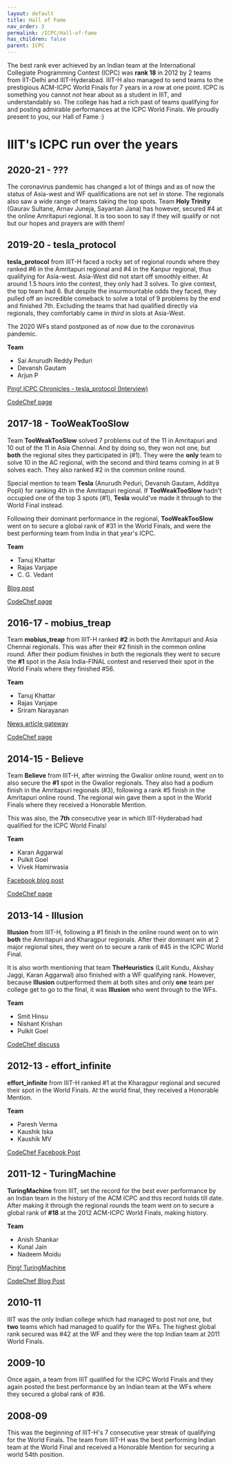 ```yaml
---
layout: default
title: Hall of Fame
nav_order: 3
permalink: /ICPC/Hall-of-fame
has_children: false
parent: ICPC
---
```


The best rank ever achieved by an Indian team at the International Collegiate Programming Contest (ICPC) was **rank 18** in 2012 by 2 teams from IIT-Delhi and IIIT-Hyderabad. IIIT-H also managed to send teams to the prestigious ACM-ICPC World Finals for 7 years in a row at one point. ICPC is something you cannot *not* hear about as a student in IIIT, and understandably so. The college has had a rich past of teams qualifying for and posting admirable performances at the ICPC World Finals. We proudly present to you, our Hall of Fame :)

# IIIT's ICPC run over the years

## 2020-21 - ???

The coronavirus pandemic has changed a lot of things and as of now the status of Asia-west and WF qualifications are not set in stone. The regionals also saw a wide range of teams taking the top spots. Team **Holy Trinity** (Gaurav Sultane, Arnav Juneja, Sayantan Jana) has however, secured #4 at the online Amritapuri regional. It is too soon to say if they will qualify or not but our hopes and prayers are with them!

## 2019-20 - tesla_protocol

**tesla_protocol** from IIIT-H faced a rocky set of regional rounds where they ranked #6 in the Amritapuri regional and #4 in the Kanpur regional, thus qualifying for Asia-west. Asia-West did not start off smoothly either. At around 1.5 hours into the contest, they only had 3 solves. To give context, the top team had 6. But despite the insurmountable odds they faced, they pulled off an incredible comeback to solve a total of 9 problems by the end and finished 7th. Excluding the teams that had qualified directly via regionals, they comfortably came in *third* in slots at Asia-West.

The 2020 WFs stand postponed as of now due to the coronavirus pandemic. 

**Team**
- Sai Anurudh Reddy Peduri
- Devansh Gautam
- Arjun P

[Ping! ICPC Chronicles - tesla_protocol (Interview)](https://pingiiit.org/2020/08/icpc-tesla-protocol/)

[CodeChef page](https://www.codechef.com/icpc/2020)

## 2017-18 - TooWeakTooSlow

Team **TooWeakTooSlow** solved 7 problems out of the 11 in Amritapuri and 10 out of the 11 in Asia Chennai. And by doing so, they won not one, but **both** the regional sites they participated in (#1). They were the **only** team to solve 10 in the AC regional, with the second and third teams coming in at 9 solves each. They also ranked #2 in the common online round. 

Special mention to team **Tesla** (Anurudh Peduri, Devansh Gautam, Additya Popli) for ranking 4th in the Amritapuri regional. If **TooWeakTooSlow** hadn't occupied one of the top 3 spots (#1), **Tesla** would've made it through to the World Final instead.

Following their dominant performance in the regional, **TooWeakTooSlow** went on to secure a global rank of #31 in the World Finals, and were the best performing team from India in that year's ICPC.

**Team**
- Tanuj Khattar
- Rajas Vanjape
- C. G. Vedant

[Blog post](https://blogs.iiit.ac.in/iiit-hyderabad-team-in-acm-icpc-finals/)

[CodeChef page](https://www.codechef.com/icpc/2018)

## 2016-17 - mobius_treap

Team **mobius_treap** from IIIT-H ranked **#2** in both the Amritapuri and Asia Chennai regionals. This was after their #2 finish in the common online round. After their podium finishes in both the regionals they went to secure the **#1** spot in the Asia India-FINAL contest and reserved their spot in the World Finals where they finished #56. 

**Team**
- Tanuj Khattar
- Rajas Vanjape
- Sriram Narayanan

[News article gateway](https://www.iiit.ac.in/news/iiit-hyderabad-makes-icpc-world-finals/)

[CodeChef page](https://www.codechef.com/icpc/2017)

## 2014-15 - Believe

Team **Believe** from IIIT-H, after winning the Gwalior online round, went on to also secure the **#1** spot in the Gwalior regionals. They also had a podium finish in the Amritapuri regionals (#3), following a rank #5 finish in the Amritapuri online round. The regional win gave them a spot in the World Finals where they received a Honorable Mention. 

This was also, the **7th** consecutive year in which IIIT-Hyderabad had qualified for the ICPC World Finals!

**Team**
- Karan Aggarwal
- Pulkit Goel
- Vivek Hamirwasia

[Facebook blog post](https://www.facebook.com/IIITH/posts/iiit-hyderabad-qualifies-for-acm-icpc-world-finals-for-seventh-year-in-a-rowthe-/10152740230638717/)

[CodeChef page](https://www.codechef.com/icpc/2015)

## 2013-14 - Illusion

**Illusion** from IIIT-H, following a #1 finish in the online round went on to win **both** the Amritapuri and Kharagpur regionals. After their dominant win at 2 major regional sites, they went on to secure a rank of #45 in the ICPC World Final.

It is also worth mentioning that team **TheHeuristics** (Lalit Kundu, Akshay Jaggi, Karan Aggarwal) also finished with a WF qualifying rank. However, because **Illusion** outperformed them at both sites and only **one** team per college get to go to the final, it was **Illusion** who went through to the WFs.

**Team**
- Smit Hinsu
- Nishant Krishan 
- Pulkit Goel

[CodeChef discuss](https://discuss.codechef.com/t/indian-teams-in-acm-icpc-2014-live-rankings/5997)

## 2012-13 - effort_infinite

**effort_infinite** from IIIT-H ranked #1 at the Kharagpur regional and secured their spot in the World Finals. At the world final, they received a Honorable Mention. 

**Team**
- Paresh Verma
- Kaushik Iska
- Kaushik MV

[CodeChef Facebook Post](https://www.facebook.com/CodeChef/posts/255217694607299/)

## 2011-12 - TuringMachine

**TuringMachine** from IIIT, set the record for the best ever performance by an Indian team in the history of the ACM ICPC and this record holds till date. After making it through the regional rounds the team went on to secure a global rank of **#18** at the 2012 ACM-ICPC World Finals, making history. 

**Team**
- Anish Shankar
- Kunal Jain
- Nadeem Moidu

[Ping! TuringMachine](https://pingiiit.org/2012/02/turing-machine/)

[CodeChef Blog Post](https://blog.codechef.com/2012/09/28/a-big-shout-out-to-the-acm-icpc-world-finalists-and-go-for-gold-winners-2012/)

## 2010-11

IIIT was the only Indian college which had managed to post not one, but **two** teams which had managed to qualify for the WFs. The highest global rank secured was #42 at the WF and they were the top Indian team at 2011 World Finals. 

## 2009-10

Once again, a team from IIIT qualified for the ICPC World Finals and they again posted the best performance by an Indian team at the WFs where they secured a global rank of #36.

## 2008-09

This was the beginning of IIIT-H's 7 consecutive year streak of qualifying for the World Finals. The team from IIIT-H was the best performing Indian team at the World Final and received a Honorable Mention for securing a world 54th position. 